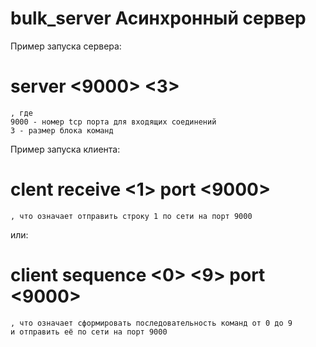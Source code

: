 # bulk_server Асинхронный сервер 

Пример запуска сервера:
# server <9000> <3>
	, где
	9000 - номер tcp порта для входящих соединений
	3 - размер блока команд
 
Пример запуска клиента:
# clent receive <1> port <9000>
	, что означает отправить строку 1 по сети на порт 9000
	
или:

# client sequence <0> <9> port <9000>
	, что означает сформировать последовательность команд от 0 до 9
	и отправить её по сети на порт 9000
